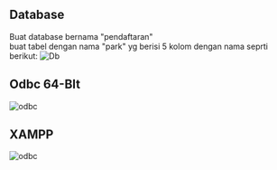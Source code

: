 ## Database
Buat database bernama "pendaftaran"  
buat tabel dengan nama "park" yg berisi 5 kolom dengan nama seprti berikut:
![Db](https://github.com/AgungSukaAFK/pemrogamanDasarParkir/blob/main/database.PNG)

## Odbc 64-BIt
![odbc](https://github.com/AgungSukaAFK/pemrogamanDasarParkir/blob/main/odbc.PNG)

## XAMPP
![odbc](https://github.com/AgungSukaAFK/pemrogamanDasarParkir/blob/main/xampp.PNG)
